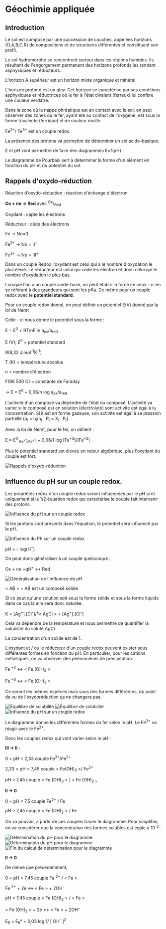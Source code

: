 # Géochimie appliquée

## Introduction

Le sol est composé par une succession de couches, appelées horizons (O,A,B,C,R) de compositions et de structures différentes et constituant son profil.

Le sol hydromorphe se rencontrent surtout dans les régions humides. Ils résultent de l'engorgement permanent des horizons profonds les rendant asphyxiques et réducteurs.

L'horizon A supérieur est un horizon mixte organique et minéral.

L'horizon profond est un gley. Cet horizon se caractérise par ses conditions asphyxiques et réductrices où le fer à l'état divalent (ferreux) lui confère une couleur verdâtre.

Dans la zone où la nappe phréatique est en contact avec le sol, on peut observer des zones où le fer, ayant été au contact de l'oxygène, est sous la forme trivalente (ferrique) et de couleur rouille.

Fe<sup>2+</sup>/ Fe<sup>3+</sup> est un couple redox.

La présence des protons va permettre de déterminer un sol acido-basique. 

E et pH vont permettre de faire des diagrammes E=f(pH)

Le diagramme de Pourbaix sert à déterminer la forme d'un élément en fonction du pH et du potentiel du sol.

## Rappels d'oxydo-réduction

Réaction d'oxydo-réduction : réaction d'échange d'électron

**Ox + ne -> Red** avec <sup>Ox</sup>/<sub>Red</sub>

Oxydant : capte les électrons

Réducteur : cède des électrons

Fe -> No=0

Fe<sup>2+</sup> -> No = II<sup>+</sup>

Fe<sup>3+</sup> -> No = III<sup>+</sup>

Dans un couple Redox l'oxydant est celui qui a le nombre d'oxydation le plus élevé. Le réducteur est celui qui cède les électron et donc celui qui le nombre d'oxydation le plus bas.

Lorsque l'on a un couple acide-base, on peut établir la force ce ceux - ci en se référant à des grandeurs qui sont les pKa. De même pour un couple redox avec le **potentiel standard**.


Pour un couple redox donné, on peut définir un potentiel E(V) donné par la loi de Nerst

Celle - ci nous donne le potentiel sous la forme :

E = E<sup>0</sup> + RT/nF ln a<sub>ox</sub>/a<sub>red</sub>

E (V); E<sup>0</sup> = potentiel standard 

R(8,32 J.mol<sup>-1</sup>K<sup>-1</sup>) 

T (K) = température absolue

n = nombre d'électron

F(96 500 C) = constante de Faraday

-> E = E<sup>0</sup> + 0,06/n log a<sub>ox</sub>/a<sub>red</sub>

L'activité d'un composé va dépendre de l'état du composé. L'activité va varier si le composé est en solution (électrolyte) sont activité est égal à la concentration. Si il est en forme gazeuse, son activité est égal à sa pression partielle (p<sub>i</sub> = n<sub>i</sub>/n<sub>t</sub> . P<sub>t</sub> = X<sub>i</sub> . P<sub>t</sub>)

Avec la loi de Nerst, pour le fer, on obtient :

E = E<sup>0</sup> <sub>Fe<sup>+2</sup>/Fe<sup>+3</sup></sub> + 0,06/1 log [Fe<sup>+3</sup>]/[Fe<sup>+2</sup>]

Plus le potentiel standard est élevée en valeur algébrique, plus l'oxydant du couple est fort.

![Rappels d'oxydo-réduction](Images/8.jpg)

## Influence du pH sur un couple redox.

Les propriétés redox d'un couple redox seront influencées par le pH si et uniquement si la 1/2 équation redox qui caractérise le couple fait intervenir des protons.

![Influence du pH sur un couple redox](Images/9.jpg)

Si les protons sont présents dans l'équation, le potentiel sera influencé par le pH.

![Influence du Ph sur un couple redox](Images/10.jpg)

pH = - log(H<sup>+</sup>)

On peut donc généraliser à  un couple quelconque : 

Ox + ne +qH<sup>+</sup> <-> Red

![Généralisation de l'influence de pH](Images/11.jpg)

< AB > = AB est un composé solide

Si ce peut qu'une solution soit sous la forme solide et sous la forme liquide dans ce cas là elle sera donc saturée.

K = [Ag<sup>+</sup>].[Cl<sup>-</sup>]/<sup>a</sup>< AgCl > = [Ag<sup>+</sup>].[Cl<sup>-</sup>]

Cela va dépendre de la température et nous permettre de quantifier la solubilité du soluté AgCl.

La concentration d'un solide est de 1.

L'oxydant et / ou le réducteur d'un couple redox peuvent exister sous différentes formes en fonction du pH. En particulier, pour les cations métalliques, on va observer des phénomènes de précipitation. 

Fe <sup>+2</sup> <-> < Fe (OH)<sub>2</sub> >

Fe <sup>+3</sup> <-> < Fe (OH)<sub>3</sub> >

Ce seront les mêmes espèces mais sous des formes différentes, du point de vu de l'oxydoréduction ça ne changera pas.

![Équilibre de solubilité](Images/13.jpg)
![Équilibre de solubilité](Images/14.jpg)
![Influence du pH sur un couple redox](Images/15.jpg)

Le diagramme donne les différentes formes du fer selon le pH. Le Fe<sup>3+</sup> va réagir avec le Fe<sup>2+</sup>.

Donc les couples redox qui vont varier selon le pH :

**III -> II :**

0 < pH < 2,33 couple Fe<sup>3+</sup>/Fe<sup>2+</sup>

2,33 < pH < 7,45 couple < Fe(OH)<sub>3</sub> >/ Fe<sup>2+</sup>

pH > 7,45 couple < Fe (OH)<sub>3</sub> > / < Fe (OH)<sub>2 >

**II -> 0** 

 0 < pH < 7,5 couple Fe<sup>2+</sup> / Fe 

pH > 7,45 couple < Fe (OH)<sub>2</sub> > / Fe

On va pouvoir, à partir de ces couples tracer le diagramme. Pour simplifier, on va considérer que la concentration des formes solubles est égale à 10<sup>-2 </sup>.

![Détermination du pH pour le diagramme](Images/17.jpg)
![Détermination du pH pour le diagramme](Images/18,1.jpg)
![Fin du calcul de détermination pour le diagramme](Images/18,2.jpg)

**II -> 0**  

De même que précédemment,

0 < pH < 7,45 couple Fe <sup>2+</sup> / < Fe >

Fe <sup>2+</sup> + 2e <->  < Fe > + 2OH<sup>-</sup>

pH > 7,45 couple < Fe (OH)<sub>2</sub> > / < Fe > 

< Fe (OH)<sub>2</sub> > + 2e <-> < Fe > + 2OH<sup>-</sup>

E<sub>6</sub> = E<sub>6</sub>° + 0,03 log 1/ [ OH<sup>-</sup> ]<sup>2</sup>


